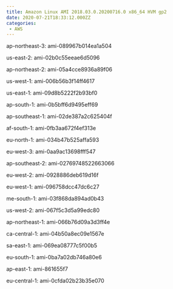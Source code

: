 ```yaml
---
title: Amazon Linux AMI 2018.03.0.20200716.0 x86_64 HVM gp2
date: 2020-07-21T18:33:12.000ZZ
categories:
 - AWS
---
```


ap-northeast-3: ami-089967b014ea1a504

us-east-2: ami-02b0c55eeae6d5096

ap-northeast-2: ami-05a4cce8936a89f06

us-west-1: ami-006b56b3f14ff4617

us-east-1: ami-09d8b5222f2b93bf0

ap-south-1: ami-0b5bff6d9495eff69

ap-southeast-1: ami-02de387a2c625404f

af-south-1: ami-0fb3aa672f4ef313e

eu-north-1: ami-034b47b525affa593

eu-west-3: ami-0aa9ac13698fff547

ap-southeast-2: ami-02769748522663066

eu-west-2: ami-0928886deb619d16f

eu-west-1: ami-096758dcc47dc6c27

me-south-1: ami-03f868da894ad0b43

us-west-2: ami-067f5c3d5a99edc80

ap-northeast-1: ami-066b76d09a3d3ff4e

ca-central-1: ami-04b50a8ec09e1567e

sa-east-1: ami-069ea08777c5f00b5

eu-south-1: ami-0ba7a02db746a80e6

ap-east-1: ami-861655f7

eu-central-1: ami-0cfda02b23b35e070


